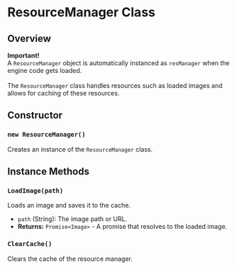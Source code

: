 # ResourceManager Class

## Overview

**Important!**<br>A `ResourceManager` object is automatically instanced as `resManager` when the engine code gets loaded.<br><br>
The `ResourceManager` class handles resources such as loaded images and allows for caching of these resources.

## Constructor

### `new ResourceManager()`

Creates an instance of the `ResourceManager` class.

## Instance Methods

### `LoadImage(path)`

Loads an image and saves it to the cache.

- `path` (String): The image path or URL.
- **Returns:** `Promise<Image>` - A promise that resolves to the loaded image.

### `ClearCache()`

Clears the cache of the resource manager.